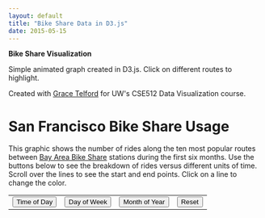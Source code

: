 ```yaml
---
layout: default
title: "Bike Share Data in D3.js"
date: 2015-05-15
---
```


**Bike Share Visualization**

Simple animated graph created in D3.js.  Click on different routes to highlight.

Created with [Grace Telford](http://staff.washington.edu/otelford/index.html) for UW's CSE512 Data Visualization course.

<html>

<h1>San Francisco Bike Share Usage</h1>

<title>San Francisco Bike Share Usage</title>



<meta charset="utf-8">
<style>

body {
  font: 10px sans-serif;
}

.axis path,
.axis line {
  fill: none;
  stroke: #000;
  shape-rendering: crispEdges;
}

.x.axis path {
  display: none;
}

.axis text {
    font-family: sans-serif;
    font-size: 12px;
}

.line {
  fill: none;
  stroke: steelblue;
  stroke-width: 1.5px;
}

div.tooltip {   
  position: absolute;           
  text-align: center;           
  width: 140px;                  
  height: 45px;                 
  padding: 2px;             
  font: 14px sans-serif;
  font-style: bold;
  background-color: white;        
  border: 0px;      
  border-radius: 8px;           
  pointer-events: none;         
}

h1{
  font-size: 28px;
}

p{
  font-size: 14px;
  width: 960px;
}


</style>
<body>
<script src="https://d3js.org/d3.v3.js"></script>

<p>This graphic shows the number of rides along the ten most popular routes between  <a href="http://www.bayareabikeshare.com/datachallenge"> Bay Area Bike Share</a> stations during the first six months. Use the buttons below to see the breakdown of rides versus different units of time. Scroll over the lines to see the start and end points. Click on a line to change the color.</p>

<TABLE BORDER="0">
<TR>
<TD>
    <input name="HourButton" 
           type="button" 
           value="Time of Day" 
           onclick="Hour()" />
</TD>	

<TD>
    <input name="DayButton" 
           type="button" 
           value="Day of Week" 
           onclick="Day()" />
 </TD>

<TD>
    <input name="MonthButton" 
           type="button" 
           value="Month of Year" 
           onclick="Month()" />
</TD>


<TD>
    <input name="Reset" 
           type="button" 
           value="Reset" 
           onclick="Reset()" />
</TD>

</TR>

</TABLE>

<script>

var margin = {top: 20, right: 80, bottom: 30, left: 50},
    width = 1050 - margin.left - margin.right,
    height = 500 - margin.top - margin.bottom;

var parseDateHour = d3.time.format("%H").parse;

var parseDateDay = d3.time.format("%d").parse;

var parseDateMonth = d3.time.format("%m-%y").parse;

var x = d3.time.scale()
    .range([0, width]);

var y = d3.scale.linear()
    .range([height, 0]);

var color = d3.scale.category10();

var xAxis_day = d3.svg.axis()
    .scale(x)
    .orient("bottom").ticks(7)
    .tickFormat(d3.time.format("%A"));

var xAxis_hour = d3.svg.axis()
    .scale(x)
    .orient("bottom").ticks(12)
    .tickFormat(d3.time.format("%H:%M"));

var xAxis_month = d3.svg.axis()
    .scale(x)
    .orient("bottom").ticks(7)
    .tickFormat(d3.time.format("%B %Y"));

var yAxis = d3.svg.axis()
    .scale(y)
    .orient("left");

var line = d3.svg.line()
    .interpolate("basis")
    .x(function(d) { return x(d.date); })
    .y(function(d) { return y(d.number); });

var div = d3.select("body").append("div")   
    .attr("class", "tooltip")               
    .style("opacity", 0);

var svg = d3.select("body").append("svg")
    .attr("width", width + margin.left + margin.right)
    .attr("height", height + margin.top + margin.bottom)
  .append("g")
    .attr("transform", "translate(" + margin.left + "," + margin.top + ")");

d3.tsv("/BikeShareDate/totalday.tsv", function(error, data) {
  color.domain(d3.keys(data[0]).filter(function(key) { return key !== "date"; }));

  data.forEach(function(d) {
    d.date = parseDateDay(d.date);
  });

  var routes = color.domain().map(function(name) {
    return {
      name: name,
      values: data.map(function(d) {
        return {date: d.date, number: +d[name]};
      })
    };
  });

  x.domain(d3.extent(data, function(d) { return d.date; }));

  y.domain([
    d3.min(routes, function(c) { return d3.min(c.values, function(v) { return v.number; }); }),
    d3.max(routes, function(c) { return d3.max(c.values, function(v) { return v.number; }); })
  ]);

  svg.append("g")
      .attr("class", "x axis")
      .attr("transform", "translate(0," + height + ")")
      .call(xAxis_day);

  svg.append("g")
      .attr("class", "y axis")
      .call(yAxis)
    .append("text")
      .attr("transform", "rotate(-90)")
      .attr("font-size", 20)
      .attr("y", -45)
      .attr("x", -40)
      .attr("dy", ".71em")
      .style("text-anchor", "end")
      .text("Number of Rides");

  var route = svg.selectAll(".route")
      .data(routes)
    .enter().append("g")
      .attr("class", "route");

  route.append("path")
      .attr("class", "line")
      .attr("d", function(d) { return line(d.values); })
      .style("stroke", "steelblue")
      .style("opacity","0.6")
      .on("mouseover", function(d) {
        d3.select(this).style("stroke-width","6");
        d3.select(this).style("font-size","20");
        d3.select(this).style("opacity","0.9");
        div.transition()        
          .duration(200)      
          .style("opacity", 0.9);      
        div .html(d.name)  
          .style("left", (d3.event.pageX) + "px")     
          .style("top", (d3.event.pageY -28) + "px");})
      .on("mouseout", function(d) {
          d3.select(this).style("stroke-width","1.5"); 
          d3.select(this).style("opacity","0.6");
          div.transition()        
            .duration(200)      
            .style("opacity", 0);})
        .on("click", function(d) { d3.select(this).style("stroke-width","6");

        d3.select(this).style("font-size","20");
        d3.select(this).style("opacity","0.9");
        d3.select(this).style("stroke","darkorange");})


});

function Hour() {

    // Get the data again
    d3.tsv("/BikeShareDate/totalhour.tsv", function(error, data) {
  color.domain(d3.keys(data[0]).filter(function(key) { return key !== "date"; }));

  data.forEach(function(d) {
    d.date = parseDateHour(d.date);
  });

  var routes = color.domain().map(function(name) {
    return {
      name: name,
      values: data.map(function(d) {
        return {date: d.date, number: +d[name]};
      })
    };
  });


    // Scale the range of the data again 
  x.domain(d3.extent(data, function(d) { return d.date; }));

  y.domain([
    d3.min(routes, function(c) { return d3.min(c.values, function(v) { return v.number; }); }),
    d3.max(routes, function(c) { return d3.max(c.values, function(v) { return v.number; }); })
  ]);


    // Select the section we want to apply our changes to
    var svg = d3.select("body").transition();
	    
        svg.select(".x.axis") // change the x axis
            .duration(750)
            .call(xAxis_hour);
        svg.select(".y.axis") // change the y axis
            .duration(750)
            .call(yAxis);

    	d3.selectAll(".line")   // change the line
	    .data(routes)
	    .transition()
              .duration(750)
              .attr("d", function(d) { return line(d.values); });

    });
}



function Day() {

    // Get the data again
    d3.tsv("/BikeShareDate/totalday.tsv", function(error, data) {
  color.domain(d3.keys(data[0]).filter(function(key) { return key !== "date"; }));

  data.forEach(function(d) {
    d.date = parseDateDay(d.date);
  });

  var routes = color.domain().map(function(name) {
    return {
      name: name,
      values: data.map(function(d) {
        return {date: d.date, number: +d[name]};
      })
    };
  });


    // Scale the range of the data again 
  x.domain(d3.extent(data, function(d) { return d.date; }));

  y.domain([
    d3.min(routes, function(c) { return d3.min(c.values, function(v) { return v.number; }); }),
    d3.max(routes, function(c) { return d3.max(c.values, function(v) { return v.number; }); })
  ]);


    // Select the section we want to apply our changes to
    var svg = d3.select("body").transition();

       svg.select(".x.axis") // change the x axis
            .duration(750)
            .call(xAxis_day);
        svg.select(".y.axis") // change the y axis
            .duration(750)
            .call(yAxis);

    	d3.selectAll(".line")   // change the line
		.data(routes)
		.transition()
            .duration(750)
            .attr("d", function(d) { return line(d.values); });

    });
}


function Month() {

    // Get the data again
    d3.tsv("/BikeShareDate/totalmonth.tsv", function(error, data) {
  color.domain(d3.keys(data[0]).filter(function(key) { return key !== "date"; }));

  data.forEach(function(d) {
    d.date = parseDateMonth(d.date);
  });

  var routes = color.domain().map(function(name) {
    return {
      name: name,
      values: data.map(function(d) {
        return {date: d.date, number: +d[name]};
      })
    };
  });


    // Scale the range of the data again 
  x.domain(d3.extent(data, function(d) { return d.date; }));

  y.domain([
    d3.min(routes, function(c) { return d3.min(c.values, function(v) { return v.number; }); }),
    d3.max(routes, function(c) { return d3.max(c.values, function(v) { return v.number; }); })
  ]);


    // Select the section we want to apply our changes to
    var svg = d3.select("body").transition();

        svg.select(".x.axis") // change the x axis
            .duration(750)
            .call(xAxis_month);
        svg.select(".y.axis") // change the y axis
            .duration(750)
            .call(yAxis);

    	d3.selectAll(".line")   // change the line
		.data(routes)
		.transition()
            .duration(750)
            .attr("d", function(d) { return line(d.values); });

    });
}


function Reset() {

    // Get the data again
    d3.tsv("/BikeShareDate/totalday.tsv", function(error, data) {
  color.domain(d3.keys(data[0]).filter(function(key) { return key !== "date"; }));

  data.forEach(function(d) {
    d.date = parseDateDay(d.date);
  });

  var routes = color.domain().map(function(name) {
    return {
      name: name,
      values: data.map(function(d) {
        return {date: d.date, number: +d[name]};
      })
    };
  });


    // Select the section we want to apply our changes to
    var svg = d3.select("body").transition();

      d3.selectAll(".line")   // change the line
            //.data(routes)
            .transition()
            .duration(1)
            .attr("d", function(d) { return line(d.values); })
            .style("stroke", "steelblue");

    });
}


</script>

</html>
